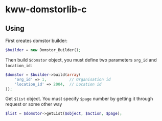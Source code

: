 # kww-domstorlib-c
## Using
First creates domstor builder:
```php
$builder = new Domstor_Builder();
```
Then build `$domstor` object, you must define two parameters `org_id` and `location_id`:

```php
$domstor = $builder->build(array(
    'org_id' => 1,          // Organisation id
    'location_id' => 2004,  // Location id
));
```

Get `$list` object. You must specify `$page` number by getting it through request or some other way
```php
$list = $domstor->getList($object, $action, $page);
```
